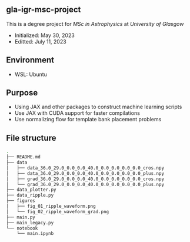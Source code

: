 ## gla-igr-msc-project
This is a degree project for *MSc in Astrophysics* at *University of Glasgow*
- Initialized: May 30, 2023
- Editted: July 11, 2023

## Environment
- WSL: Ubuntu

## Purpose
- Using JAX and other packages to construct machine learning scripts
- Use JAX with CUDA support for faster compilations
- Use normalizing flow for template bank placement problems

## File structure
```bash
.
├── README.md
├── data
│   ├── data_36.0_29.0_0.0_0.0_40.0_0.0_0.0_0.0_0.0_cros.npy
│   ├── data_36.0_29.0_0.0_0.0_40.0_0.0_0.0_0.0_0.0_plus.npy
│   ├── grad_36.0_29.0_0.0_0.0_40.0_0.0_0.0_0.0_0.0_cros.npy
│   └── grad_36.0_29.0_0.0_0.0_40.0_0.0_0.0_0.0_0.0_plus.npy
├── data_plotter.py
├── data_ripple.py
├── figures
│   ├── fig_01_ripple_waveform.png
│   └── fig_02_ripple_waveform_grad.png
├── main.py
├── main_legacy.py
└── notebook
    └── main.ipynb
```
